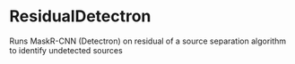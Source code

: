 # ResidualDetectron
Runs MaskR-CNN (Detectron) on residual  of a source separation algorithm to identify undetected sources
